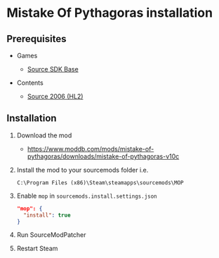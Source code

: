 # Mistake Of Pythagoras installation

## Prerequisites

- Games
  - [Source SDK Base](../../../game-installation/game-installation/source-sdk-base.md)

- Contents
  - [Source 2006 (HL2)](../../../SourceContentInstaller/v0/content-installation/source-2006.md#hl2-content)

## Installation

1. Download the mod

   - <https://www.moddb.com/mods/mistake-of-pythagoras/downloads/mistake-of-pythagoras-v10c>

2. Install the mod to your sourcemods folder i.e.

   ```text
   C:\Program Files (x86)\Steam\steamapps\sourcemods\MOP
   ```

3. Enable `mop` in `sourcemods.install.settings.json`

   ```json
   "mop": {
     "install": true
   }
   ```

4. Run SourceModPatcher
5. Restart Steam
